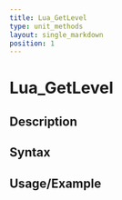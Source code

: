 ```yaml
---
title: Lua_GetLevel
type: unit_methods
layout: single_markdown
position: 1
---
```


# Lua_GetLevel

## Description

## Syntax

## Usage/Example


